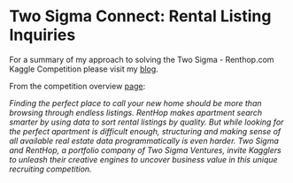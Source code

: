 # Two Sigma Connect: Rental Listing Inquiries

For a summary of my approach to solving the Two Sigma - Renthop.com Kaggle Competition please visit my [blog](https://ryanpmccaffrey.github.io/2017-04-30-Predicting-NYC-Rental-Apartment-Popularity/).

From the competition overview [page](https://www.kaggle.com/c/two-sigma-connect-rental-listing-inquiries):

*Finding the perfect place to call your new home should be more than browsing through endless listings. RentHop makes apartment search smarter by using data to sort rental listings by quality. But while looking for the perfect apartment is difficult enough, structuring and making sense of all available real estate data programmatically is even harder. Two Sigma and RentHop, a portfolio company of Two Sigma Ventures, invite Kagglers to unleash their creative engines to uncover business value in this unique recruiting competition.*
